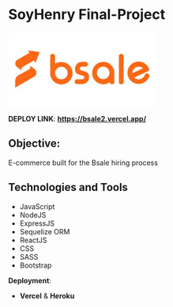 # SoyHenry Final-Project
<p align="left">
  <img height="150" src="./client/src/media/logonavbar.png" />
</p>


__DEPLOY LINK__: __https://bsale2.vercel.app/__

## Objective:
E-commerce built for the Bsale hiring process


## Technologies and Tools

- JavaScript 
- NodeJS 
- ExpressJS
- Sequelize ORM
- ReactJS
- CSS
- SASS
- Bootstrap

__Deployment__:
- __Vercel__ & __Heroku__










